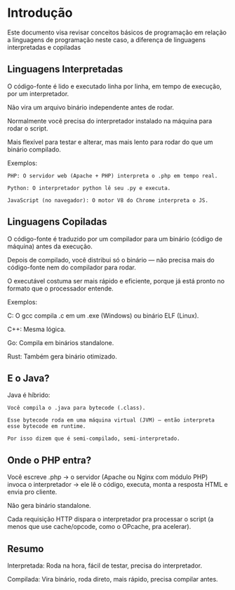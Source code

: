 # Introdução

Este documento visa revisar conceitos básicos de programação em relação a linguagens de programação
neste caso, a diferença de linguagens interpretadas e copiladas


## Linguagens Interpretadas

O código-fonte é lido e executado linha por linha, em tempo de execução, por um interpretador.

Não vira um arquivo binário independente antes de rodar.

Normalmente você precisa do interpretador instalado na máquina para rodar o script.

Mais flexível para testar e alterar, mas mais lento para rodar do que um binário compilado.

Exemplos:

    PHP: O servidor web (Apache + PHP) interpreta o .php em tempo real.

    Python: O interpretador python lê seu .py e executa.

    JavaScript (no navegador): O motor V8 do Chrome interpreta o JS.

## Linguagens Copiladas

O código-fonte é traduzido por um compilador para um binário (código de máquina) antes da execução.

Depois de compilado, você distribui só o binário — não precisa mais do código-fonte nem do compilador para rodar.

O executável costuma ser mais rápido e eficiente, porque já está pronto no formato que o processador entende.

Exemplos:

C: O gcc compila .c em um .exe (Windows) ou binário ELF (Linux).

C++: Mesma lógica.

Go: Compila em binários standalone.

Rust: Também gera binário otimizado.

## E o Java? 

Java é híbrido:

    Você compila o .java para bytecode (.class).

    Esse bytecode roda em uma máquina virtual (JVM) — então interpreta esse bytecode em runtime.

    Por isso dizem que é semi-compilado, semi-interpretado.

## Onde o PHP entra?

Você escreve .php → o servidor (Apache ou Nginx com módulo PHP) invoca o interpretador → ele lê o código, executa, monta a resposta HTML e envia pro cliente.

Não gera binário standalone.

Cada requisição HTTP dispara o interpretador pra processar o script (a menos que use cache/opcode, como o OPcache, pra acelerar).

## Resumo

Interpretada: Roda na hora, fácil de testar, precisa do interpretador.

Compilada: Vira binário, roda direto, mais rápido, precisa compilar antes.